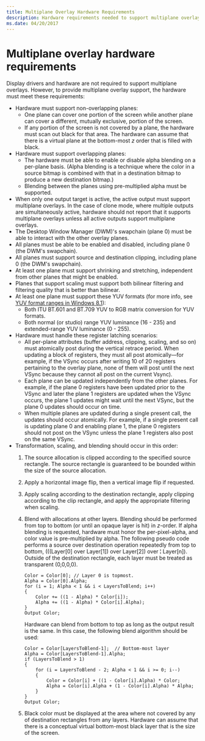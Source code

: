 ```yaml
---
title: Multiplane Overlay Hardware Requirements
description: Hardware requirements needed to support multiplane overlays.
ms.date: 04/20/2017
---
```


# Multiplane overlay hardware requirements


Display drivers and hardware are not required to support multiplane overlays. However, to provide multiplane overlay support, the hardware must meet these requirements:

-   Hardware must support non-overlapping planes:
    -   One plane can cover one portion of the screen while another plane can cover a different, mutually exclusive, portion of the screen.
    -   If any portion of the screen is not covered by a plane, the hardware must scan out black for that area. The hardware can assume that there is a virtual plane at the bottom-most *z* order that is filled with black.
-   Hardware must support overlapping planes:
    -   The hardware must be able to enable or disable alpha blending on a per-plane basis. (Alpha blending is a technique where the color in a source bitmap is combined with that in a destination bitmap to produce a new destination bitmap.)
    -   Blending between the planes using pre-multiplied alpha must be supported.
-   When only one output target is active, the active output must support multiplane overlays. In the case of clone mode, where multiple outputs are simultaneously active, hardware should not report that it supports multiplane overlays unless all active outputs support multiplane overlays.
-   The Desktop Window Manager (DWM)'s swapchain (plane 0) must be able to interact with the other overlay planes.
-   All planes must be able to be enabled and disabled, including plane 0 (the DWM's swapchain).
-   All planes must support source and destination clipping, including plane 0 (the DWM's swapchain).
-   At least one plane must support shrinking and stretching, independent from other planes that might be enabled.
-   Planes that support scaling must support both bilinear filtering and filtering quality that is better than bilinear.
-   At least one plane must support these YUV formats (for more info, see [YUV format ranges in Windows 8.1](yuv-format-ranges.md)):
    -   Both ITU BT.601 and BT.709 YUV to RGB matrix conversion for YUV formats.
    -   Both normal (or studio) range YUV luminance (16 - 235) and extended-range YUV luminance (0 - 255).
-   Hardware must handle these register latching scenarios:
    -   All per-plane attributes (buffer address, clipping, scaling, and so on) must atomically post during the vertical retrace period. When updating a block of registers, they must all post atomically—for example, if the VSync occurs after writing 10 of 20 registers pertaining to the overlay plane, none of them will post until the next VSync because they cannot all post on the current Vsync).
    -   Each plane can be updated independently from the other planes. For example, if the plane 0 registers have been updated prior to the VSync and later the plane 1 registers are updated when the VSync occurs, the plane 1 updates might wait until the next VSync, but the plane 0 updates should occur on time.
    -   When multiple planes are updated during a single present call, the updates should occur atomically. For example, if a single present call is updating plane 0 and enabling plane 1, the plane 0 registers should not post on the VSync unless the plane 1 registers also post on the same VSync.
-   Transformation, scaling, and blending should occur in this order:
    1.  The source allocation is clipped according to the specified source rectangle. The source rectangle is guaranteed to be bounded within the size of the source allocation.
    2.  Apply a horizontal image flip, then a vertical image flip if requested.
    3.  Apply scaling according to the destination rectangle, apply clipping according to the clip rectangle, and apply the appropriate filtering when scaling.
    4.  Blend with allocations at other layers. Blending should be performed from top to bottom (or until an opaque layer is hit) in *z*-order. If alpha blending is requested, hardware must honor the per-pixel-alpha, and color value is pre-multiplied by alpha. The following pseudo code performs a source over destination operation repeatedly from top to bottom, (((Layer\[0\] over Layer\[1\]) over Layer\[2\]) over ¦ Layer\[n\]). Outside of the destination rectangle, each layer must be treated as transparent (0,0,0,0).

        ``` syntax
        Color = Color[0]; // Layer 0 is topmost.
        Alpha = Color[0].Alpha;
        for (i = 1; Alpha < 1 && i < LayersToBlend; i++)
        {
            Color += ((1 - Alpha) * Color[i]);
            Alpha += ((1 - Alpha) * Color[i].Alpha);
        }
        Output Color;
        ```

        Hardware can blend from bottom to top as long as the output result is the same. In this case, the following blend algorithm should be used:

        ``` syntax
        Color = Color[LayersToBlend-1];  // Bottom-most layer
        Alpha = Color[LayersToBlend-1].Alpha;
        if (LayersToBlend > 1)
        {
            for (i = LayersToBlend - 2; Alpha < 1 && i >= 0; i--)
            {
                Color = Color[i] + ((1 - Color[i].Alpha) * Color;
                Alpha = Color[i].Alpha + (1 - Color[i].Alpha) * Alpha;
            }
        }
        Output Color;
        ```

    5.  Black color must be displayed at the area where not covered by any of destination rectangles from any layers. Hardware can assume that there is a conceptual virtual bottom-most black layer that is the size of the screen.

 

 





